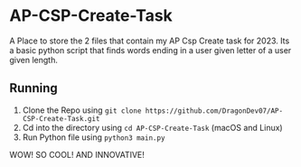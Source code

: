 # AP-CSP-Create-Task
A Place to store the 2 files that contain my AP Csp Create task for 2023.
Its a basic python script that finds words ending in a user given letter of a user given length.

## Running
1. Clone the Repo using `git clone https://github.com/DragonDev07/AP-CSP-Create-Task.git`
2. Cd into the directory using `cd AP-CSP-Create-Task` (macOS and Linux)
3. Run Python file using `python3 main.py`

WOW! SO COOL! AND INNOVATIVE!
